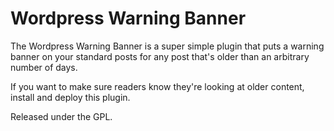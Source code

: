 # Wordpress Warning Banner

The Wordpress Warning Banner is a super simple plugin that puts a warning banner on your standard posts for any post that's older than an arbitrary number of days.

If you want to make sure readers know they're looking at older content, install and deploy this plugin.

Released under the GPL.
